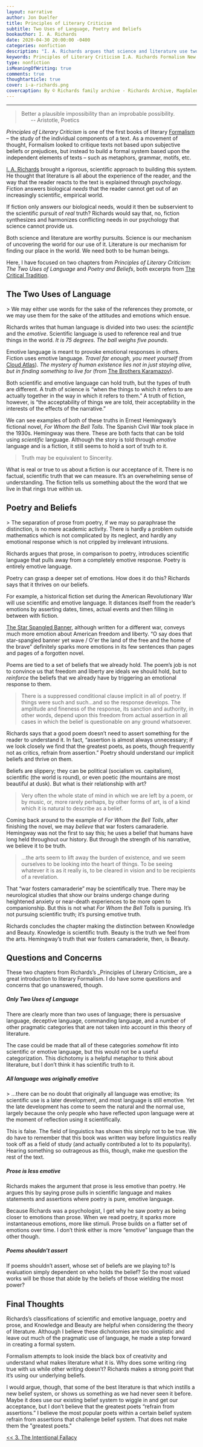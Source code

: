 ```yaml
---
layout: narrative
author: Jon Duelfer
title: Principles of Literary Criticism
subtitle: Two Uses of Language, Poetry and Beliefs
bookauthor: I. A. Richards
date: 2020-04-30 20:00:00 -0400
categories: nonfiction
description: "I. A. Richards argues that science and literature use two different forms of language: <i>scientific</i> and <i>emotive</i> language. Fiction and poetry use emotive language to stir our underlying beliefs."
keywords: Principles of Literary Criticism I.A. Richards Formalism New Critics
type: nonfiction
isMeaningOfWriting: true
comments: true
thoughtarticle: true
cover: i-a-richards.png
covercaption: By © Richards family archive - Richards Archive, Magdalene College Cambridge, CC BY-SA 4.0, <a href="https://commons.wikimedia.org/w/index.php?curid=62038546">https://commons.wikimedia.org/w/index.php?curid=62038546</a>
---
```

<hr/>

> Better a plausible impossibility than an improbable possibility.<br/>
<span style="margin-left:25px">-- Aristotle, Poetics</span>

_Principles of Literary Criticism_ is one of the first books of literary [Formalism](https://en.wikipedia.org/wiki/Formalism_(literature)) – the study of the individual components of a text. As a movement of thought, Formalism looked to critique texts not based upon subjective beliefs or prejudices, but instead to build a formal system based upon the independent elements of texts – such as metaphors, grammar, motifs, etc.

[I. A. Richards](https://en.wikipedia.org/wiki/I._A._Richards#Works_2) brought a rigorous, scientific approach to building this system. He thought that literature is all about the experience of the reader, and the way that the reader reacts to the text is explained through psychology. Fiction answers biological _needs_ that the reader cannot get out of an increasingly scientific, empirical world.

If fiction only answers our biological needs, would it then be subservient to the scientific pursuit of _real_ truth? Richards would say that, no, fiction synthesizes and harmonizes conflicting needs in our psychology that science cannot provide us.

Both science and literature are worthy pursuits. Science is our mechanism of uncovering the world for our use of it. Literature is our mechanism for finding our place in the world. We need both to be human beings.

Here, I have focused on two chapters from _Principles of Literary Criticism_: _The Two Uses of Language_ and _Poetry and Beliefs_, both excerpts from [The Critical Tradition](https://www.goodreads.com/book/show/79274.The_Critical_Tradition).

<h2><strong>The Two Uses of Language</strong></h2>
> We may either use words for the sake of the references they promote, or we may use them for the sake of the attitudes and emotions which ensue.

Richards writes that human language is divided into two uses: the _scientific_ and the _emotive_. Scientific language is used to reference real and true things in the world. _It is 75 degrees_. _The ball weighs five pounds_.

Emotive language is meant to provoke emotional responses in others. Fiction uses emotive language. _Travel far enough, you meet yourself_ (from [Cloud Atlas](/texts/2019-01-05-cloud-atlas/)). _The mystery of human existence lies not in just staying alive, but in finding something to live for_ (from [The Brothers Karamazov](/texts/2019-09-02-the-brothers-karamazov/)).

Both scientific and emotive language can hold truth, but the types of truth are different. A truth of science is “when the things to which it refers to are actually together in the way in which it refers to them.” A truth of fiction, however, is “the acceptability of things we are told, their acceptability in the interests of the effects of the narrative.”

We can see examples of both of these truths in Ernest Hemingway’s fictional novel, _For Whom the Bell Tolls_. The Spanish Civil War took place in the 1930s. Hemingway was there. These are both facts that can be told using _scientific_ language. Although the story is told through _emotive_ language and is a fiction, it still seems to hold a sort of truth to it.
> Truth may be equivalent to Sincerity.

What is real or true to us about a fiction is our acceptance of it. There is no factual, scientific truth that we can measure. It’s an overwhelming sense of understanding. The fiction tells us something about the the word that we live in that rings true within us.

<h2><strong>Poetry and Beliefs</strong></h2>
> The separation of prose from poetry, if we may so paraphrase the distinction, is no mere academic activity. There is hardly a problem outside mathematics which is not complicated by its neglect, and hardly any emotional response which is not crippled by irrelevant intrusions.

Richards argues that prose, in comparison to poetry, introduces scientific language that pulls away from a completely emotive response. Poetry is entirely emotive language.

Poetry can grasp a deeper set of emotions. How does it do this? Richards says that it thrives on our beliefs.

For example, a historical fiction set during the American Revolutionary War will use scientific and emotive language. It distances itself from the reader’s emotions by asserting dates, times, actual events and then filling in between with fiction.

[The Star Spangled Banner](https://en.wikipedia.org/wiki/The_Star-Spangled_Banner), although written for a different war, conveys much more emotion about American freedom and liberty. “O say does that star-spangled banner yet wave / O'er the land of the free and the home of the brave” definitely sparks more emotions in its few sentences than pages and pages of a forgotten novel.

Poems are tied to a set of beliefs that we already hold. The poem’s job is not to convince us that freedom and liberty are ideals we should hold, but to _reinforce_ the beliefs that we already have by triggering an emotional response to them.
> There is a suppressed conditional clause implicit in all of poetry. If things were such and such...and so the response develops. The amplitude and fineness of the response, its sanction and authority, in other words, depend upon this freedom from actual assertion in all cases in which the belief is questionable on any ground whatsoever.

Richards says that a good poem doesn’t need to assert something for the reader to understand it. In fact, “assertion is almost always unnecessary; if we look closely we find that the greatest poets, as poets, though frequently not as critics, refrain from assertion.” Poetry should understand our implicit beliefs and thrive on them.

Beliefs are slippery; they can be political (socialism vs. capitalism), scientific (the world is round), or even poetic (the mountains are most beautiful at dusk). But what is their relationship with art?
>Very often the whole state of mind in which we are left by a poem, or by music, or, more rarely perhaps, by other forms of art, is of a kind which it is natural to describe as a belief.

Coming back around to the example of _For Whom the Bell Tolls_, after finishing the novel, we may _believe_ that war fosters camaraderie. Hemingway was not the first to say this; he uses a belief that humans have long held throughout our history. But through the strength of his narrative, we believe it to be truth.
> ...the arts seem to lift away the burden of existence, and we seem ourselves to be looking into the heart of things. To be seeing whatever it is as it really is, to be cleared in vision and to be recipients of a revelation.

That “war fosters camaraderie” may be scientifically true. There may be neurological studies that show our brains undergo change during heightened anxiety or near-death experiences to be more open to companionship. But this is not what _For Whom the Bell Tolls_ is pursing. It’s not pursuing scientific truth; it’s pursing emotive truth.

Richards concludes the chapter making the distinction between Knowledge and Beauty. Knowledge is scientific truth. Beauty is the truth we feel from the arts. Hemingway’s truth that war fosters camaraderie, then, is Beauty.

<h2><strong>Questions and Concerns</strong></h2>
These two chapters from Richards’s _Principles of Literary Criticism_ are a great introduction to literary Formalism. I do have some questions and concerns that go unanswered, though.

<h5>Only Two Uses of Language</h5>
There are clearly more than two uses of language; there is persuasive language, deceptive language, commanding language, and a number of other pragmatic categories that are not taken into account in this theory of literature.

The case could be made that all of these categories _somehow_ fit into scientific or emotive language, but this would not be a useful categorization. This dichotomy is a helpful metaphor to think about literature, but I don’t think it has scientific truth to it.

<h5>All language was originally emotive</h5>
> ...there can be no doubt that originally all language was emotive; its scientific use is a later development, and most language is still emotive. Yet the late development has come to seem the natural and the normal use, largely because the only people who have reflected upon language were at the moment of reflection using it scientifically.

This is false. The field of linguistics has shown this simply not to be true. We do have to remember that this book was written way before linguistics really took off as a field of study (and actually contributed a lot to its popularity). Hearing something so outrageous as this, though, make me question the rest of the text.

<h5>Prose is less emotive</h5>
Richards makes the argument that prose is less emotive than poetry. He argues this by saying prose pulls in scientific language and makes statements and assertions where poetry is pure, emotive language.

Because Richards was a psychologist, I get why he saw poetry as being closer to emotions than prose. When we read poetry, it sparks more instantaneous emotions, more like stimuli. Prose builds on a flatter set of emotions over time. I don’t think either is more “emotive” language than the other though.

<h5>Poems shouldn’t assert</h5>
If poems shouldn’t assert, whose set of beliefs are we playing to? Is evaluation simply dependent on who holds the belief? So the most valued works will be those that abide by the beliefs of those wielding the most power?

<h2><strong>Final Thoughts</strong></h2>
Richards’s classifications of scientific and emotive language, poetry and prose, and Knowledge and Beauty are helpful when considering the theory of literature. Although I believe these dichotomies are too simplistic and leave out much of the pragmatic use of language, he made a step forward in creating a formal system.

Formalism attempts to look inside the black box of creativity and understand what makes literature what it is. Why does some writing ring true with us while other writing doesn’t? Richards makes a strong point that it’s using our underlying beliefs.

I would argue, though, that some of the best literature is that which instills a new belief system, or shows us something as we had never seen it before. Maybe it does use our existing belief system to wiggle in and get our acceptance, but I don’t believe that the greatest poets “refrain from assertions.” I believe the most popular poets within a certain belief system refrain from assertions that challenge belief system. That does not make them the "greatest poets."

<div>
<a href="{{ site.baseurl }}/texts/2020-02-22-the-intentional-fallacy/" style="float:left;"><< 3. The Intentional Fallacy</a>
</div>
